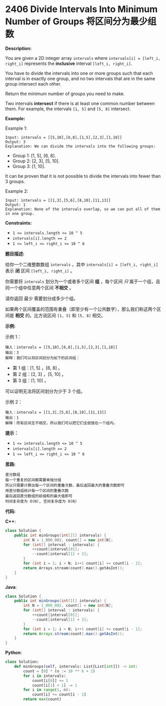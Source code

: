 # 2406 Divide Intervals Into Minimum Number of Groups 将区间分为最少组数

__Description:__

You are given a 2D integer array `intervals` where `intervals[i] = [left_i, right_i]` represents the __inclusive__ interval `[left_i, right_i]`.

You have to divide the intervals into one or more groups such that each interval is in exactly one group, and no two intervals that are in the same group intersect each other.

Return the minimum number of groups you need to make.

Two intervals __intersect__ if there is at least one common number between them. For example, the intervals `[1, 5]` and `[5, 8]` intersect.

__Example:__

Example 1:

```text
Input: intervals = [[5,10],[6,8],[1,5],[2,3],[1,10]]
Output: 3
Explanation: We can divide the intervals into the following groups:
```

- Group 1: [1, 5], [6, 8].
- Group 2: [2, 3], [5, 10].
- Group 3: [1, 10].

It can be proven that it is not possible to divide the intervals into fewer than 3 groups.

Example 2:

```text
Input: intervals = [[1,3],[5,6],[8,10],[11,13]]
Output: 1
Explanation: None of the intervals overlap, so we can put all of them in one group.
```

__Constraints:__

- `1 <= intervals.length <= 10 ^ 5`
- `intervals[i].length == 2`
- `1 <= left_i <= right_i <= 10 ^ 6`

__题目描述:__

给你一个二维整数数组 `intervals` ，其中 `intervals[i] = [left_i, right_i]` 表示 __闭__ 区间 `[left_i, right_i]` 。

你需要将 `intervals` 划分为一个或者多个区间 __组__ ，每个区间 _只_ 属于一个组，且同一个组中任意两个区间 __不相交__ 。

请你返回 最少 需要划分成多少个组。

如果两个区间覆盖的范围有重叠（即至少有一个公共数字），那么我们称这两个区间是 __相交__ 的。比方说区间 `[1, 5]` 和 `[5, 8]` 相交。

__示例:__

示例 1：

```text
输入：intervals = [[5,10],[6,8],[1,5],[2,3],[1,10]]
输出：3
解释：我们可以将区间划分为如下的区间组：
```

- 第 1 组：[1, 5] ，[6, 8] 。
- 第 2 组：[2, 3] ，[5, 10] 。
- 第 3 组：[1, 10] 。

可以证明无法将区间划分为少于 3 个组。

示例 2：

```text
输入：intervals = [[1,3],[5,6],[8,10],[11,13]]
输出：1
解释：所有区间互不相交，所以我们可以把它们全部放在一个组内。
```

__提示：__

- `1 <= intervals.length <= 10 ^ 5`
- `intervals[i].length == 2`
- `1 <= left_i <= right_i <= 10 ^ 6`

__思路:__

```text
差分数组
每一个重复的区间都需要单独分组
所以只需要计算出每一个区间的重叠次数，最后返回最大的重叠次数即可
用差分数组统计每一个区间的重叠次数
最后返回差分数组的前缀和的最大值即可
时间复杂度为 O(N), 空间复杂度为 O(N)
```

__代码:__

__C++__:

```C++
class Solution {
    public int minGroups(int[][] intervals) {
        int N = 1_000_002, count[] = new int[N];
        for (int[] interval : intervals) {
            ++count[interval[0]];
            --count[interval[1] + 1];
        }
        for (int i = 1; i < N; i++) count[i] += count[i - 1];
        return Arrays.stream(count).max().getAsInt();
    }
}
```

__Java__:

```Java
class Solution {
    public int minGroups(int[][] intervals) {
        int N = 1_000_002, count[] = new int[N];
        for (int[] interval : intervals) {
            ++count[interval[0]];
            --count[interval[1] + 1];
        }
        for (int i = 1; i < N; i++) count[i] += count[i - 1];
        return Arrays.stream(count).max().getAsInt();
    }
}
```

__Python__:

```Python
class Solution:
    def minGroups(self, intervals: List[List[int]]) -> int:
        count = [0] * (n := 10 ** 6 + 2)
        for i in intervals:
            count[i[0]] += 1
            count[i[1] + 1] -= 1
        for i in range(1, n):
            count[i] += count[i - 1]
        return max(count)
```
